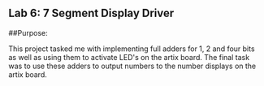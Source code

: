 ## Lab 6: 7 Segment Display Driver 

##Purpose: 

This project tasked me with implementing full adders for 1, 2 and four bits as well as using them to activate LED's on the artix board. The final task was to use these adders to 
output numbers to the number displays on the artix board. 
